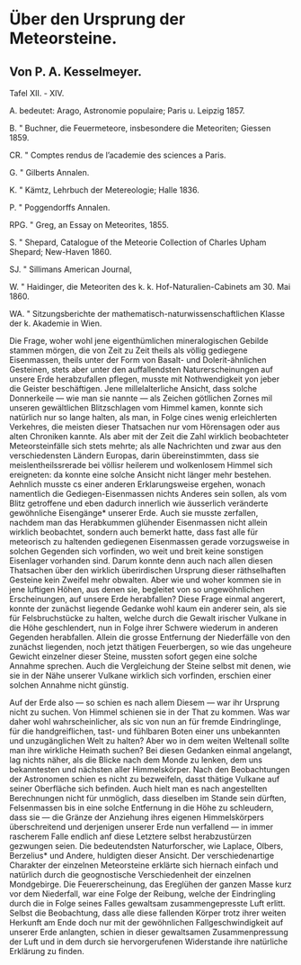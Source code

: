 # Über den Ursprung der Meteorsteine.

## Von P. A. Kesselmeyer.

Tafel XII. - XIV.

A. bedeutet: Arago, Astronomie populaire; Paris u. Leipzig 1857.

B. " Buchner, die Feuermeteore, insbesondere die Meteoriten; Giessen 1859.

CR. " Comptes rendus de l’academie des sciences a Paris.

G. " Gilberts Annalen.

K. " Kämtz, Lehrbuch der Metereologie; Halle 1836.

P. " Poggendorffs Annalen.

RPG. " Greg, an Essay on Meteorites, 1855.

S. " Shepard, Catalogue of the Meteorie Collection of Charles Upham Shepard; New-Haven 1860.

SJ. " Sillimans American Journal,

W. " Haidinger, die Meteoriten des k. k. Hof-Naturalien-Cabinets am 30. Mai 1860.

WA. " Sitzungsberichte der mathematisch-naturwissenschaftlichen Klasse der k. Akademie in Wien.

Die Frage, woher wohl jene eigenthümlichen mineralogischen Gebilde stammen mörgen, die von Zeit zu Zeit theils als völlig gediegene Eisenmassen, theils unter der Form von Basalt- und Dolerit-ähnlichen Gesteinen, stets aber unter den auffallendsten Naturerscheinungen auf unsere Erde herabzufallen pflegen, musste mit Nothwendigkeit yon jeber die Geister beschäftigen. Jene millelalterliche Ansicht, dass solche Donnerkeile — wie man sie nannte — als Zeichen götllichen Zornes mil unseren gewältlichen Blitzschlagen vom Himmel kamen, konnte sich natürlich nur so lange halten, als man, in Folge cines wenig erleichlerten Verkehres, die meisten dieser Thatsachen nur vom Hörensagen oder aus alten Chroniken kannte. Als aber mit der Zeit die Zahl wirklich beobachteter Meteorsteinfälle sich stets mehrte; als alle Nachrichten und zwar aus den verschiedensten Ländern Europas, darin übereinstimmten, dass sie meislentheilssrerade bei völlisr heilerem und wolkenlosem Himmel sich ereigneten: da konnte eine solche Ansicht nicht länger mehr bestehen. Aehnlich musste cs einer anderen Erklarungsweise ergehen, wonach namentlich die Gediegen-Eisenmassen nichts Anderes sein sollen, als vom Blitz getroffene und eben dadurch innerlich wie äusserlich veränderte gewöhnliche Eisengänge* unserer Erde. Auch sie musste zerfallen, nachdem man das Herabkummen glühender Eisenmassen nicht allein wirklich beobachtet, sondern auch bemerkt hatte, dass fast alle für meteorisch zu haltenden gediegenen Eisenmassen gerade vorzugsweise in solchen Gegenden sich vorfinden, wo weit und breit keine sonstigen Eisenlager vorhanden sind. Darum konnte denn auch nach allen diesen Thatsachen über den wirklich überirdischen Ursprung dieser räthselhaften Gesteine kein Zweifel mehr obwalten. Aber wie und woher kommen sie in jene luftigen Höhen, aus denen sie, begleitet von so ungewöhnlichen Erscheinungen, auf unsere Erde herabfallen? Diese Frage einmal angerert, konnte der zunächst liegende Gedanke wohl kaum ein anderer sein, als sie für Felsbruchstücke zu halten, welche durch die Gewalt irischer Vulkane in die Höhe geschlendert, nun in Folge ihrer Schwere wiederum in anderen Gegenden herabfallen. Allein die grosse Entfernung der Niederfälle von den zunächst liegenden, noch jetzt thätigen Feuerbergen, so wie das ungeheure Gewicht einzelner dieser Steine, mussten sofort gegen eine solche Annahme sprechen. Auch die Vergleichung der Steine selbst mit denen, wie sie in der Nähe unserer Vulkane wirklich sich vorfinden, erschien einer solchen Annahme nicht günstig.

Auf der Erde also — so schien es nach allem Diesem — war ihr Ursprung nicht zu suchen. Von Himmel schienen sie in der That zu kommen. Was war daher wohl wahrscheinlicher, als sic von nun an für fremde Eindringlinge, für die handgreiflichen, tast- und fühlbaren Boten einer uns unbekannten und unzugänglichen Welt zu halten? Aber wo in dem weiten Weltenall sollte man ihre wirkliche Heimath suchen? Bei diesen Gedanken einmal angelangt, lag nichts näher, als die Blicke nach dem Monde zu lenken, dem uns bekanntesten und nächsten aller Himmelskörper. Nach den Beobachtungen der Astronomen schien es nicht zu bezweifeln, dasst thätige Vulkane auf seiner Oberfläche sich befinden. Auch hielt man es nach angestellten Berechnungen nicht für unmöglich, dass dieselben im Stande sein dürften, Felsenmassen bis in eine solche Entfernung in die Höhe zu schleudern, dass sie — die Gränze der Anziehung ihres eigenen Himmelskörpers überschreitend und derjenigen unserer Erde nun verfallend — in immer rascherem Falle endlich anf diese Letztere selbst herabzustürzen gezwungen seien. Die bedeutendsten Naturforscher, wie Laplace, Olbers, Berzelius* und Andere, huldigten dieser Ansicht. Der verschiedenartige Charakter der einzelnen Meteorsteine erklärte sich hiernach einfach und natürlich durch die geognostische Verschiedenheit der einzelnen Mondgebirge. Die Feuererscheinung, das Ereglühen der ganzen Masse kurz vor dem Niederfall, war eine Folge der Reibung, welche der Eindringling durch die in Folge seines Falles gewaltsam zusammengepresste Luft erlitt. Selbst die Beobachtung, dass alle diese fallenden Körper trotz ihrer weiten Herkunft am Ende doch nur mit der gewöhnlichen Fallgeschwindigkeit auf unserer Erde anlangten, schien in dieser gewaltsamen Zusammenpressung der Luft und in dem durch sie hervorgerufenen Widerstande ihre natürliche Erklärung zu finden.

